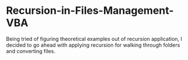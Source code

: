 # Recursion-in-Files-Management-VBA
Being tried of figuring theoretical examples out of recursion application, I decided to go ahead with applying recursion for walking through folders and converting files.
